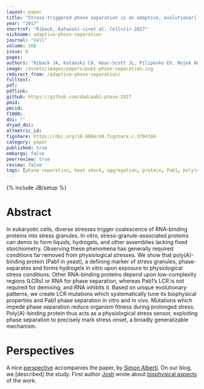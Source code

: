 ```yaml
---
layout: paper
title: "Stress-triggered phase separation is an adaptive, evolutionarily tuned response"
year: "2017"
shortref: "Riback, Katanski <i>et al. Cell</i> 2017"
nickname: adaptive-phase-separation
journal: "Cell"
volume: 168
issue: 6
pages: 
authors: "Riback JA, Katanski CD, Kear-Scott JL, Pilipenko EV, Rojek AE, Sosnick TR, Drummond DA"
image: /assets/images/papers/pab1-phase-separation.svg
redirect_from: /adaptive-phase-separation/
fulltext: 
pdf: 
pdflink: 
github: https://github.com/dad/pab1-phase-2017
pmid: 
pmcid:
f1000: 
doi: ""
dryad_doi:
altmetric_id: 
figshare: https://doi.org/10.6084/m9.figshare.c.3704284
category: paper
published: true
embargo: false
peerreview: true
review: false
tags: [phase separation, heat shock, aggregation, protein, Pab1, poly(A)-binding protein, yeast]
---
```

{% include JB/setup %}

# Abstract 

In eukaryotic cells, diverse stresses trigger coalescence of RNA-binding proteins into stress granules. In vitro, stress-granule-associated proteins can demix to form liquids, hydrogels, and other assemblies lacking fixed stoichiometry. Observing these phenomena has generally required conditions far removed from physiological stresses. We show that poly(A)-binding protein (Pab1 in yeast), a defining marker of stress granules, phase-separates and forms hydrogels in vitro upon exposure to physiological stress conditions. Other RNA-binding proteins depend upon low-complexity regions (LCRs) or RNA for phase separation, whereas Pab1’s LCR is not required for demixing, and RNA inhibits it. Based on unique evolutionary patterns, we create LCR mutations which systematically tune its biophysical properties and Pab1 phase separation in vitro and in vivo. Mutations which impede phase separation reduce organism fitness during prolonged stress. Poly(A)-binding protein thus acts as a physiological stress sensor, exploiting phase separation to precisely mark stress onset, a broadly generalizable mechanism.

# Perspectives

A nice [perspective][alberti-perspective] accompanies the paper, by [Simon Alberti]. On our blog, we [described] the study. First author [Josh][josh] wrote about [biophysical aspects][josh-blog] of the work.

[blogged]: /blog/about-adaptive-phase-separation
[josh]: /team/josh-riback
[josh-blog]: /blog/polymer-biophysics-in-action
[alberti-perspective]: na
[Simon Alberti]: https://www.mpi-cbg.de/en/research-groups/current-groups/simon-alberti/group-leader/

